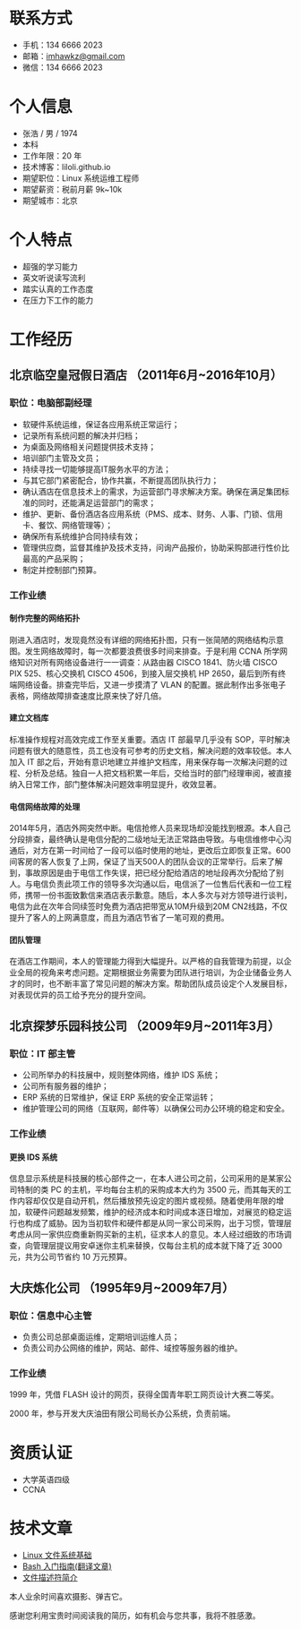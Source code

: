 
# 联系方式

- 手机：134 6666 2023
- 邮箱：imhawkz@gmail.com
- 微信：134 6666 2023




# 个人信息

- 张浩 / 男 / 1974
- 本科
- 工作年限：20 年
- 技术博客：liloli.github.io
- 期望职位：Linux 系统运维工程师
- 期望薪资：税前月薪 9k~10k
- 期望城市：北京




# 个人特点

* 超强的学习能力
* 英文听说读写流利
* 踏实认真的工作态度
* 在压力下工作的能力




# 工作经历


## 北京临空皇冠假日酒店 （2011年6月~2016年10月）


### 职位：电脑部副经理

* 软硬件系统运维，保证各应用系统正常运行；
* 记录所有系统问题的解决并归档；
* 为桌面及网络相关问题提供技术支持；
* 培训部门主管及文员；
* 持续寻找一切能够提高IT服务水平的方法；
* 与其它部门紧密配合，协作共赢，不断提高团队执行力；
* 确认酒店在信息技术上的需求，为运营部门寻求解决方案。确保在满足集团标准的同时，还能满足运营部门的需求；
* 维护、更新、备份酒店各应用系统（PMS、成本、财务、人事、门锁、信用卡、餐饮、网络管理等）；
* 确保所有系统维护合同持续有效；
* 管理供应商，监督其维护及技术支持，问询产品报价，协助采购部进行性价比最高的产品采购；
* 制定并控制部门预算。


### 工作业绩

#### 制作完整的网络拓扑

刚进入酒店时，发现竟然没有详细的网络拓扑图，只有一张简陋的网络结构示意图。发生网络故障时，每一次都要浪费很多时间来排查。于是利用 CCNA 所学网络知识对所有网络设备进行一一调查：从路由器 CISCO 1841、防火墙 CISCO PIX 525、核心交换机 CISCO 4506，到接入层交换机 HP 2650，最后到所有终端网络设备。排查完毕后，又进一步摸清了 VLAN 的配置。据此制作出多张电子表格，网络故障排查速度比原来快了好几倍。

#### 建立文档库

标准操作规程对高效完成工作至关重要。酒店 IT 部最早几乎没有 SOP，平时解决问题有很大的随意性，员工也没有可参考的历史文档，解决问题的效率较低。本人加入 IT 部之后，开始有意识地建立并维护文档库，用来保存每一次解决问题的过程、分析及总结。独自一人把文档积累一年后，交给当时的部门经理审阅，被直接纳入日常工作，部门整体解决问题效率明显提升，收效显著。

#### 电信网络故障的处理

2014年5月，酒店外网突然中断。电信抢修人员来现场却没能找到根源。本人自己分段排查，最终确认是电信分配的二级地址无法正常路由导致。与电信维修中心沟通后，对方在第一时间给了一段可以临时使用的地址，更改后立即恢复正常。600 间客房的客人恢复了上网，保证了当天500人的团队会议的正常举行。后来了解到，事故原因是由于电信工作失误，把已经分配给酒店的地址段再次分配给了别人。与电信负责此项工作的领导多次沟通以后，电信派了一位售后代表和一位工程师，携带一份书面致歉信来酒店表示歉意。随后，本人多次与对方领导进行谈判，电信为此在次年合同续签时免费为酒店把带宽从10M升级到20M CN2线路，不仅提升了客人的上网满意度，而且为酒店节省了一笔可观的费用。

#### 团队管理

在酒店工作期间，本人的管理能力得到大幅提升。以严格的自我管理为前提，以企业全局的视角来考虑问题。定期根据业务需要为团队进行培训，为企业储备业务人才的同时，也不断丰富了常见问题的解决方案。帮助团队成员设定个人发展目标，对表现优异的员工给予充分的提升空间。



## 北京探梦乐园科技公司 （2009年9月~2011年3月）


### 职位：IT 部主管

* 公司所举办的科技展中，规则整体网络，维护 IDS 系统；
* 公司所有服务器的维护；
* ERP 系统的日常维护，保证 ERP 系统的安全正常运转；
* 维护管理公司的网络（互联网，邮件等）以确保公司办公环境的稳定和安全。


### 工作业绩

#### 更换 IDS 系统

信息显示系统是科技展的核心部件之一，在本人进公司之前，公司采用的是某家公司特制的类 PC 的主机，平均每台主机的采购成本大约为 3500 元，而其每天的工作内容却仅仅是自动开机，然后播放预先设定的图片或视频。随着使用年限的增加，软硬件问题越发频繁，维护的经济成本和时间成本逐日增加，对展览的稳定运行也构成了威胁。因为当初软件和硬件都是从同一家公司采购，出于习惯，管理层考虑从同一家供应商重新购买新的主机，征求本人的意见。本人经过细致的市场调查，向管理层提议用安卓迷你主机来替换，仅每台主机的成本就下降了近 3000 元，共为公司节省约 10 万元预算。





## 大庆炼化公司 （1995年9月~2009年7月）


### 职位：信息中心主管

* 负责公司总部桌面运维，定期培训运维人员；
* 负责公司办公网络的维护，网站、邮件、域控等服务器的维护。


### 工作业绩

1999 年，凭借 FLASH 设计的网页，获得全国青年职工网页设计大赛二等奖。

2000 年，参与开发大庆油田有限公司局长办公系统，负责前端。





# 资质认证

* 大学英语四级
* CCNA


# 技术文章

- [Linux 文件系统基础](https://liloli.github.io/basic/filesystem/)
- [Bash 入门指南(翻译文章)](https://liloli.github.io/programming/bash02/)
- [文件描述符简介](https://liloli.github.io/kernel/filedescriptor/)


本人业余时间喜欢摄影、弹吉它。

感谢您利用宝贵时间阅读我的简历，如有机会与您共事，我将不胜感激。
